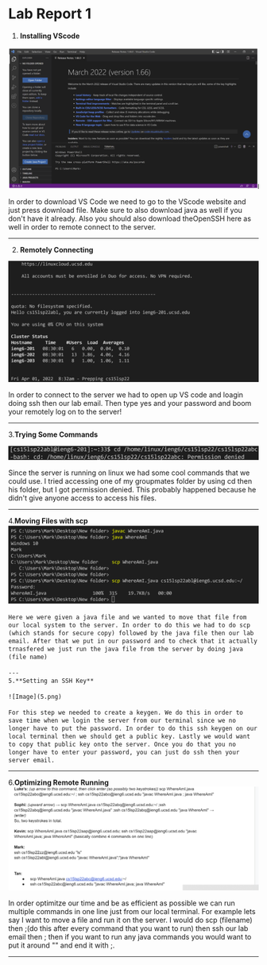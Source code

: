 # Lab Report 1

1. **Installing VScode**

![Image](1.png)


In order to download VS Code we need to go to the VScode website and just press download file. Make sure to also download java as well if you don't have it already. Also you should also download theOpenSSH here as well in order to remote connect to the server.

---
2. **Remotely Connecting**

![Image](2.png)

In order to connect to the server we had to open up VS code and loagin doing ssh then our lab email.  Then type yes and your password and boom your remotely log on to the server!

---
3.**Trying Some Commands**

![Image](3.png)

Since the server is running on linux we had some cool commands that we could use. I tried accessing one of my groupmates folder by using cd then his folder, but I got permission denied. This probably happened because he didn't give anyone access to access his files.

---
4.**Moving Files with scp**
![Image](4.png)
```
Here we were given a java file and we wanted to move that file from our local system to the server. In order to do this we had to do scp (which stands for secure copy) followed by the java file then our lab email. After that we put in our password and to check that it actually trnasfered we just run the java file from the server by doing java (file name)

---
5.**Setting an SSH Key**

![Image](5.png)

For this step we needed to create a keygen. We do this in order to save time when we login the server from our terminal since we no longer have to put the password. In order to do this ssh keygen on our local terminal then we should get a public key. Lastly we would want to copy that public key onto the server. Once you do that you no longer have to enter your password, you can just do ssh then your server email.
```

---
6.**Optimizing Remote Running**
![Image](6.png)

In order optimitze our time and be as efficient as possible we can run multiple commands in one line just from our local terminal. For example lets say I want to move a file and run it on the server. I would do scp (filename) then ;(do this after every command that you want to run) then ssh our lab email then ; then if you want to run any java commands you would want to put it around "" and end it with ;.

---







